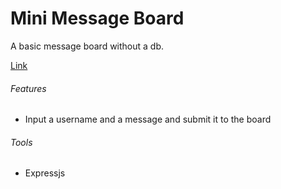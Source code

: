 # Mini Message Board

A basic message board without a db.

[Link](https://fathomless-reef-10409.herokuapp.com/)

###### Features
- Input a username and a message and submit it to the board

###### Tools
- Expressjs
